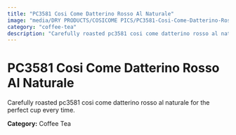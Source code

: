 ```yaml
---
title: "PC3581 Cosi Come Datterino Rosso Al Naturale"
image: "media/DRY PRODUCTS/COSICOME PICS/PC3581-Cosi-Come-Datterino-Rosso-al-naturale.png"
category: "coffee-tea"
description: "Carefully roasted pc3581 cosi come datterino rosso al naturale for the perfect cup every time."
---
```


# PC3581 Cosi Come Datterino Rosso Al Naturale

Carefully roasted pc3581 cosi come datterino rosso al naturale for the perfect cup every time.

**Category:** Coffee Tea

